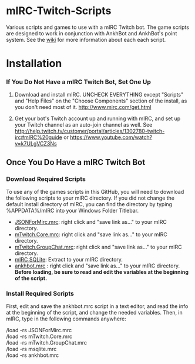 # mIRC-Twitch-Scripts
Various scripts and games to use with a mIRC Twitch bot.  The game scripts are designed to work in conjunction with AnkhBot and AnkhBot's point system.  See the [wiki](https://github.com/Blasman/mIRC-Twitch-Scripts/wiki) for more information about each each script.

# Installation

### If You Do Not Have a mIRC Twitch Bot, Set One Up

1. Download and install mIRC. UNCHECK EVERYTHING except "Scripts" and "Help Files" on the "Choose Components" section of the install, as you don't need most of it. http://www.mirc.com/get.html

2. Get your bot's Twitch account up and running with mIRC, and set up your Twitch channel as an auto-join channel as well. See http://help.twitch.tv/customer/portal/articles/1302780-twitch-irc#mIRC%20guide or https://www.youtube.com/watch?v=k7ULgVCZ3Ns

## Once You Do Have a mIRC Twitch Bot
### Download Required Scripts
To use any of the games scripts in this GitHub, you will need to download the following scripts to your mIRC directory.  If you did not change the default install directory of mIRC, you can find the directory by typing %APPDATA%/mIRC into your Windows Folder Titlebar.
* [JSONForMirc.mrc](https://raw.githubusercontent.com/SReject/mTwitch/master/resources/JSONForMirc.mrc): right click and "save link as..." to your mIRC directory.
* [mTwitch.Core.mrc](https://raw.githubusercontent.com/SReject/mTwitch/master/mTwitch.Core.mrc): right click and "save link as..." to your mIRC directory.
* [mTwitch.GroupChat.mrc](https://raw.githubusercontent.com/SReject/mTwitch/master/mTwitch.GroupChat.mrc): right click and "save link as..." to your mIRC directory.
* [mIRC SQLite](http://hawkee.com/scripts/11648275/): Extract to your mIRC directory.
* [ankhbot.mrc](http://raw.githubusercontent.com/Blasman/mIRC-Twitch-Scripts/master/ankhbot.mrc) : right click and "save link as..." to your mIRC directory. **Before loading, be sure to read and edit the variables at the beginning of the script.**

### Install Required Scripts
First, edit and save the ankhbot.mrc script in a text editor, and read the info at the beginning of the script, and change the needed variables.  Then, in mIRC, type in the following commands anywhere:  

/load -rs JSONForMirc.mrc  
/load -rs mTwitch.Core.mrc  
/load -rs mTwitch.GroupChat.mrc  
/load -rs msqlite.mrc  
/load -rs ankhbot.mrc  


